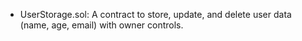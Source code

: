 - UserStorage.sol: A contract to store, update, and delete user data (name, age, email) with owner controls.
